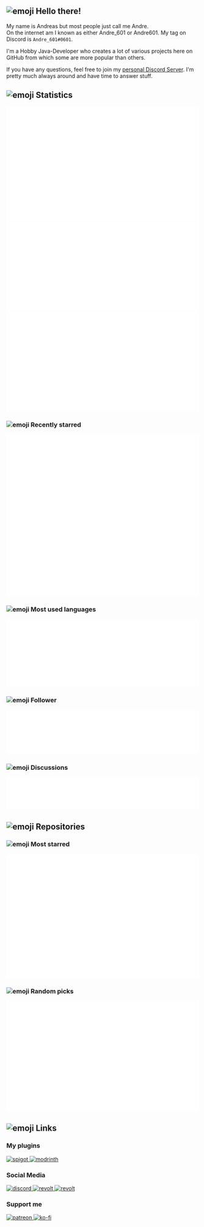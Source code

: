 <!-- Links -->
[purr]: https://purrbot.site
[discord]: https://discord.gg/6dazXp6

<!-- SVGs -->
[star]: https://cdn.jsdelivr.net/gh/Readme-Workflows/Readme-Icons@main/icons/octicons/StarredRepository.svg
[fork]: https://cdn.jsdelivr.net/gh/Readme-Workflows/Readme-Icons@main/icons/octicons/ForkedRepository.svg

## <img alt="emoji" src="https://octicons.andre601.ch/mark-github/c9d1d9" height="30em"> Hello there!
My name is Andreas but most people just call me Andre.  
On the internet am I known as either Andre_601 or Andre601. My tag on Discord is `Andre_601#0601`.

I'm a Hobby Java-Developer who creates a lot of various projects here on GitHub from which some are more popular than others.  

If you have any questions, feel free to join my [personal Discord Server][discord]. I'm pretty much always around and have time to answer stuff.

## <img alt="emoji" src="https://octicons.andre601.ch/graph/c9d1d9" height="30em"> Statistics
<img src="https://github.com/Andre601/Andre601/blob/master/.cache/stats-base.svg">

<img src="https://github.com/Andre601/Andre601/blob/master/.cache/stats-commits-iso.svg">

<img src="https://github.com/Andre601/Andre601/blob/master/.cache/stats-issues-prs.svg">

### <img alt="emoji" src="https://octicons.andre601.ch/star-fill/c9d1d9" height="25em"> Recently starred
<img src="https://github.com/Andre601/Andre601/blob/master/.cache/stats-stars.svg">

### <img alt="emoji" src="https://octicons.andre601.ch/code-review/c9d1d9" height="25em"> Most used languages
<img src="https://github.com/Andre601/Andre601/blob/master/.cache/stats-languages.svg">

### <img alt="emoji" src="https://octicons.andre601.ch/people/c9d1d9" height="25em"> Follower
<img src="https://github.com/Andre601/Andre601/blob/master/.cache/stats-follower.svg">

### <img alt="emoji" src="https://octicons.andre601.ch/comment-discussion/c9d1d9" height="25em"> Discussions
<img src="https://github.com/Andre601/Andre601/blob/master/.cache/stats-discussion.svg">

## <img alt="emoji" src="https://octicons.andre601.ch/repo/c9d1d9" height="30em"> Repositories

### <img alt="emoji" src="https://octicons.andre601.ch/star-fill/c9d1d9" height="25em"> Most starred

<img src="https://github.com/Andre601/Andre601/blob/master/.cache/stats-starred-repo.svg">

### <img alt="emoji" src="https://octicons.andre601.ch/tasklist/c9d1d9" height="25em"> Random picks

<img src="https://github.com/Andre601/Andre601/blob/master/.cache/stats-random-repo.svg">

## <img alt="emoji" src="https://octicons.andre601.ch/link/c9d1d9" height="30em"> Links

### My plugins

<a href="https://www.spigotmc.org/resources/authors/56829/" target="_blank">
  <img alt="spigot" src="https://cdn.jsdelivr.net/npm/@intergrav/devins-badges@2/assets/minimal/supported/spigot_vector.svg" width="64" title="My Resources on SpigotMC">
</a>
<a href="https://modrinth.com/user/Andre601" target="_blank">
  <img alt="modrinth" src="https://cdn.jsdelivr.net/npm/@intergrav/devins-badges@2/assets/minimal/available/modrinth_vector.svg" width="64" title="My Resources on Modrinth">
</a>

### Social Media

<a href="https://discord.gg/6dazXp6" target="_blank">
  <img alt="discord" src="https://cdn.jsdelivr.net/npm/@intergrav/devins-badges@2/assets/minimal/social/discord-singular_vector.svg" width="64" title="Join my Discord Server">
</a>
<a href="https://app.revolt.chat/invite/74TpERXA" target="_blank">
  <img alt="revolt" src="https://cdn.jsdelivr.net/npm/@intergrav/devins-badges@2/assets/minimal/social/revolt-singular_vector.svg" width="64" title="Join my Revolt Server">
</a>
<a href="https://blobfox.coffee/@andre_601" target="_blank">
  <img alt="revolt" src="https://cdn.jsdelivr.net/npm/@intergrav/devins-badges@2/assets/minimal/social/mastodon-singular_vector.svg" width="64" title="Chat with me on Mastodon">
</a>

### Support me

<a href="https://patreon.com/andre_601" target="_blank">
  <img alt="patreon" src="https://cdn.jsdelivr.net/npm/@intergrav/devins-badges@2/assets/minimal/donate/patreon-singular_vector.svg" width="64" title="Support me through Patreon">
</a>
<a href="https://ko-fi.com/andre_601" target="_blank">
  <img alt="ko-fi" src="https://cdn.jsdelivr.net/npm/@intergrav/devins-badges@2/assets/minimal/donate/kofi-singular_vector.svg" width="64" title="Support me through Ko-fi">
</a>
